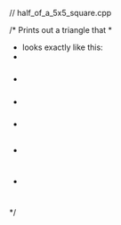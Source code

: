 // half_of_a_5x5_square.cpp

/* Prints out a triangle that
 *
 * looks exactly like this:
 *
 * #####
 * ####
 * ###
 * ##
 * #
 */
